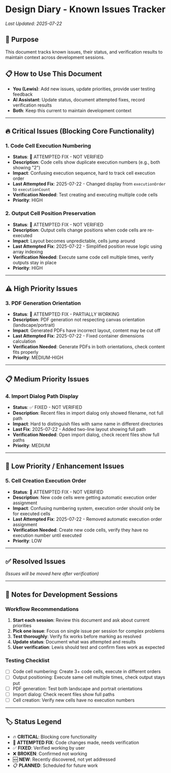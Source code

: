 # Design Diary - Known Issues Tracker

*Last Updated: 2025-07-22*

## 🎯 Purpose
This document tracks known issues, their status, and verification results to maintain context across development sessions.

## 📋 How to Use This Document
- **You (Lewis)**: Add new issues, update priorities, provide user testing feedback
- **AI Assistant**: Update status, document attempted fixes, record verification results
- **Both**: Keep this current to maintain development context

---

## 🔥 Critical Issues (Blocking Core Functionality)

### 1. Code Cell Execution Numbering
- **Status**: 🔄 ATTEMPTED FIX - NOT VERIFIED
- **Description**: Code cells show duplicate execution numbers (e.g., both showing "2")
- **Impact**: Confusing execution sequence, hard to track cell execution order
- **Last Attempted Fix**: 2025-07-22 - Changed display from `executionOrder` to `executionCount`
- **Verification Needed**: Test creating and executing multiple code cells
- **Priority**: HIGH

### 2. Output Cell Position Preservation
- **Status**: 🔄 ATTEMPTED FIX - NOT VERIFIED  
- **Description**: Output cells change positions when code cells are re-executed
- **Impact**: Layout becomes unpredictable, cells jump around
- **Last Attempted Fix**: 2025-07-22 - Simplified position reuse logic using array indexing
- **Verification Needed**: Execute same code cell multiple times, verify outputs stay in place
- **Priority**: HIGH

---

## ⚠️ High Priority Issues

### 3. PDF Generation Orientation
- **Status**: 🔄 ATTEMPTED FIX - PARTIALLY WORKING
- **Description**: PDF generation not respecting canvas orientation (landscape/portrait)
- **Impact**: Generated PDFs have incorrect layout, content may be cut off
- **Last Attempted Fix**: 2025-07-22 - Fixed container dimensions calculation
- **Verification Needed**: Generate PDFs in both orientations, check content fits properly
- **Priority**: MEDIUM-HIGH

---

## 📋 Medium Priority Issues

### 4. Import Dialog Path Display
- **Status**: ✅ FIXED - NOT VERIFIED
- **Description**: Recent files in import dialog only showed filename, not full path
- **Impact**: Hard to distinguish files with same name in different directories
- **Last Fix**: 2025-07-22 - Added two-line layout showing full path
- **Verification Needed**: Open import dialog, check recent files show full paths
- **Priority**: MEDIUM

---

## 🔧 Low Priority / Enhancement Issues

### 5. Cell Creation Execution Order
- **Status**: 🔄 ATTEMPTED FIX - NOT VERIFIED
- **Description**: New code cells were getting automatic execution order assignment
- **Impact**: Confusing numbering system, execution order should only be for executed cells
- **Last Attempted Fix**: 2025-07-22 - Removed automatic execution order assignment
- **Verification Needed**: Create new code cells, verify they have no execution number until executed
- **Priority**: LOW

---

## ✅ Resolved Issues

*(Issues will be moved here after verification)*

---

## 📝 Notes for Development Sessions

### Workflow Recommendations
1. **Start each session**: Review this document and ask about current priorities
2. **Pick one issue**: Focus on single issue per session for complex problems
3. **Test thoroughly**: Verify fix works before marking as resolved
4. **Update status**: Document what was attempted and results
5. **User verification**: Lewis should test and confirm fixes work as expected

### Testing Checklist
- [ ] Code cell numbering: Create 3+ code cells, execute in different orders
- [ ] Output positioning: Execute same cell multiple times, check output stays put
- [ ] PDF generation: Test both landscape and portrait orientations
- [ ] Import dialog: Check recent files show full paths
- [ ] Cell creation: Verify new cells have no execution numbers

---

## 🏷️ Status Legend
- 🔥 **CRITICAL**: Blocking core functionality
- 🔄 **ATTEMPTED FIX**: Code changes made, needs verification
- ✅ **FIXED**: Verified working by user
- ❌ **BROKEN**: Confirmed not working
- 🆕 **NEW**: Recently discovered, not yet addressed
- 📋 **PLANNED**: Scheduled for future work
